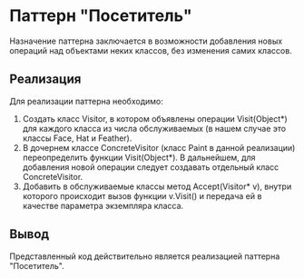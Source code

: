 ﻿Паттерн "Посетитель"
=========

Назначение паттерна заключается в возможности добавления новых операций над объектами неких классов, без изменения самих классов.

Реализация
----------

Для реализации паттерна необходимо:  
1. Создать класс Visitor, в котором объявлены операции Visit(Object*) для каждого класса из числа обслуживаемых (в нашем случае это классы Face, Hat и Feather).  
2. В дочернем классе ConcreteVisitor (класс Paint в данной реализации) переопределить функции Visit(Object*). В дальнейшем, для добавления новой операции следует создавать отдельный класс ConcreteVisitor.  
3. Добавить в обслуживаемые классы метод Accept(Visitor* v), внутри которого происходит вызов функции v.Visit() и передача ей в качестве параметра экземпляра класса.

Вывод
----------

Представленный код действительно является реализацией паттерна "Посетитель".